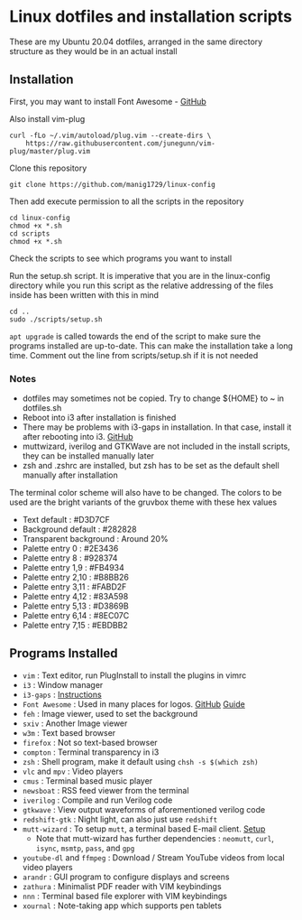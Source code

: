 # Linux dotfiles and installation scripts

These are my Ubuntu 20.04 dotfiles, arranged in the same directory structure as they would be in an actual install

## Installation
First, you may want to install Font Awesome - [GitHub](https://github.com/FortAwesome/Font-Awesome)

Also install vim-plug
```
curl -fLo ~/.vim/autoload/plug.vim --create-dirs \
    https://raw.githubusercontent.com/junegunn/vim-plug/master/plug.vim
```

Clone this repository
```
git clone https://github.com/manig1729/linux-config
```

Then add execute permission to all the scripts in the repository
```
cd linux-config
chmod +x *.sh
cd scripts
chmod +x *.sh
```
Check the scripts to see which programs you want to install

Run the setup.sh script. It is imperative that you are in the linux-config directory while you run this script as the relative addressing of the files inside has been written with this in mind
```
cd ..
sudo ./scripts/setup.sh
```

`apt upgrade` is called towards the end of the script to make sure the programs installed are up-to-date. This can make the installation take a long time. Comment out the line from scripts/setup.sh if it is not needed

### Notes
- dotfiles may sometimes not be copied. Try to change ${HOME} to ~ in dotfiles.sh
- Reboot into i3 after installation is finished
- There may be problems with i3-gaps in installation. In that case, install it after rebooting into i3. [GitHub](https://github.com/Airblader/i3)
- muttwizard, iverilog and GTKWave are not included in the install scripts, they can be installed manually later
- zsh and .zshrc are installed, but zsh has to be set as the default shell manually after installation

The terminal color scheme will also have to be changed. The colors to be used are the bright variants of the gruvbox theme with these hex values
- Text default : #D3D7CF
- Background default : #282828
- Transparent background : Around 20%
- Palette entry 0 : #2E3436
- Palette entry 8 : #928374
- Palette entry 1,9 : #FB4934
- Palette entry 2,10 : #B8BB26
- Palette entry 3,11 : #FABD2F
- Palette entry 4,12 : #83A598
- Palette entry 5,13 : #D3869B
- Palette entry 6,14 : #8EC07C
- Palette entry 7,15 : #EBDBB2

## Programs Installed
- `vim` : Text editor, run PlugInstall to install the plugins in vimrc
- `i3` : Window manager
- `i3-gaps` : [Instructions](https://gist.github.com/manig1729/4fc5a6535202f8195e4b41982e8eb38f)
- `Font Awesome` : Used in many places for logos. [GitHub](https://github.com/FortAwesome/Font-Awesome) [Guide](https://fontawesome.com/v5/cheatsheet/free/solid)
- `feh` : Image viewer, used to set the background
- `sxiv` : Another Image viewer
- `w3m` : Text based browser
- `firefox` : Not so text-based browser
- `compton` : Terminal transparency in i3
- `zsh` : Shell program, make it default using `chsh -s $(which zsh)`
- `vlc` and `mpv` : Video players
- `cmus` : Terminal based music player
- `newsboat` : RSS feed viewer from the terminal
- `iverilog` : Compile and run Verilog code
- `gtkwave` : View output waveforms of aforementioned verilog code
- `redshift-gtk` : Night light, can also just use `redshift`
- `mutt-wizard` : To setup `mutt`, a terminal based E-mail client. [Setup](https://github.com/manig1729/mutt-wizard)
  - Note that mutt-wizard has further dependencies : `neomutt`, `curl`, `isync`, `msmtp`, `pass`, and `gpg`
- `youtube-dl` and `ffmpeg` : Download / Stream YouTube videos from local video players
- `arandr` : GUI program to configure displays and screens
- `zathura` : Minimalist PDF reader with VIM keybindings
- `nnn` : Terminal based file explorer with VIM keybindings
- `xournal` : Note-taking app which supports pen tablets
